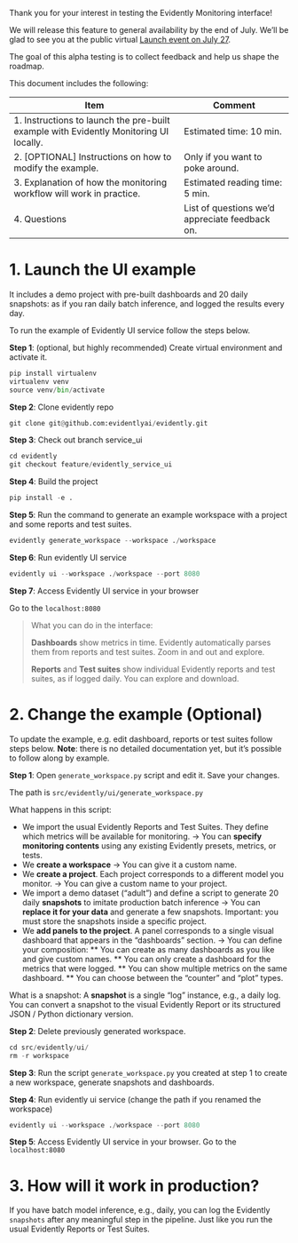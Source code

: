 Thank you for your interest in testing the Evidently Monitoring interface! 

We will release this feature to general availability by the end of July. We’ll be glad to see you at the public virtual [Launch event on July 27](https://www.evidentlyai.com/launch-day). 

The goal of this alpha testing is to collect feedback and help us shape the roadmap.  

This document includes the following:

| Item | Comment |
|----------------------------------------------------------------------------------------|-------------------------------------------------|
| 1. Instructions to launch the pre-built example with Evidently Monitoring UI locally.  | Estimated time: 10 min.                         
| 2. [OPTIONAL] Instructions on how to modify the example.                               | Only if you want to poke around.                |
| 3. Explanation of how the monitoring workflow will work in practice.                   | Estimated reading time: 5 min.                  |
| 4. Questions                                                                           | List of questions we’d appreciate feedback on.  |

# 1. Launch the UI example 
It includes a demo project with pre-built dashboards and 20 daily snapshots: as if you ran daily batch inference, and logged the results every day.  

To run the example of Evidently UI service follow the steps below.

**Step 1**: (optional, but highly recommended) Create virtual environment and activate it.
```python
pip install virtualenv
virtualenv venv
source venv/bin/activate
```

**Step 2**: Clone evidently repo
```python
git clone git@github.com:evidentlyai/evidently.git
```

**Step 3**: Check out branch service_ui
```python
cd evidently
git checkout feature/evidently_service_ui
```

**Step 4**: Build the project
```python
pip install -e .
```

**Step 5**: Run the command to generate an example workspace with a project and some reports and test suites.
```python
evidently generate_workspace --workspace ./workspace
```

**Step 6**: Run evidently UI service
```python
evidently ui --workspace ./workspace --port 8080
```

**Step 7**: Access Evidently UI service in your browser

Go to the `localhost:8080`

>What you can do in the interface:
>
>**Dashboards** show metrics in time. Evidently automatically parses them from reports and test suites. Zoom in and out and explore.
>
>**Reports** and **Test suites** show individual Evidently reports and test suites, as if logged daily. You can explore and download.

# 2. Change the example (Optional)

To update the example, e.g. edit dashboard, reports or test suites follow steps below. 
**Note**: there is no detailed documentation yet, but it’s possible to follow along by example. 

**Step 1**: Open `generate_workspace.py` script and edit it. Save your changes.

The path is `src/evidently/ui/generate_workspace.py`

What happens in this script:
* We import the usual Evidently Reports and Test Suites. They define which metrics will be available for monitoring. -> You can **specify monitoring contents** using any existing Evidently presets, metrics, or tests.
* We **create a workspace** -> You can give it a custom name. 
* We **create a project**. Each project corresponds to a different model you monitor. -> You can give a custom name to your project.
* We import a demo dataset (“adult”) and define a script to generate 20 daily **snapshots** to imitate production batch inference -> You can **replace it for your data** and generate a few snapshots. Important: you must store the snapshots inside a specific project.
* We **add panels to the project**. A panel corresponds to a single visual dashboard that appears in the “dashboards” section. -> You can define your composition:
** You can create as many dashboards as you like and give custom names.
** You can only create a dashboard for the metrics that were logged. 
** You can show multiple metrics on the same dashboard. 
** You can choose between the “counter” and “plot” types.

What is a snapshot:
A **snapshot** is a single “log” instance, e.g., a daily log. You can convert a snapshot to the visual Evidently Report or its structured JSON / Python dictionary version.

**Step 2**: Delete previously generated workspace.
```python
cd src/evidently/ui/
rm -r workspace
```

**Step 3**: Run the script `generate_workspace.py` you created at step 1 to create a new workspace, generate snapshots and dashboards.

**Step 4**: Run evidently ui service (change the path if you renamed the workspace)
```python
evidently ui --workspace ./workspace --port 8080
```

**Step 5**: Access Evidently UI service in your browser. Go to the `localhost:8080`

# 3. How will it work in production?

If you have batch model inference, e.g., daily, you can log the Evidently `snapshots` after any meaningful step in the pipeline. Just like you run the usual Evidently Reports or Test Suites.


